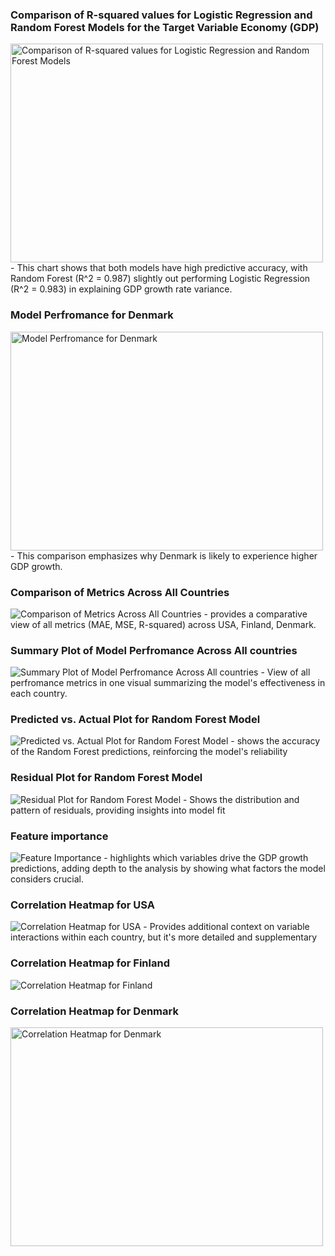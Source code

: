 ### Comparison of R-squared values for Logistic Regression and Random Forest Models for the Target Variable Economy (GDP)
<img src= "https://github.com/rosaaestrada/Predicting-2025-GDP/blob/main/Results/Images/Comparison%20of%20R-squared%20for%20LR%20RF.png?raw=true" alt= "Comparison of R-squared values for Logistic Regression and Random Forest Models" width= "500" height= "350"> 
- This chart shows that both models have high predictive accuracy, with Random Forest (R^2 = 0.987) slightly out performing Logistic Regression (R^2 = 0.983) in explaining GDP growth rate variance. 


### Model Perfromance for Denmark
<img src= "https://github.com/rosaaestrada/Predicting-2025-GDP/blob/main/Results/Images/Model%20performance%20for%20denmark.png?raw=true" alt= "Model Perfromance for Denmark" width= "500" height="350">
- This comparison emphasizes why Denmark is likely to experience higher GDP growth.


### Comparison of Metrics Across All Countries
<img src= "https://github.com/rosaaestrada/Predicting-2025-GDP/blob/main/Results/Images/Comparison%20of%20metrics%20across%20all%20countries.png?raw=true" alt= "Comparison of Metrics Across All Countries" width= "" height="">
- provides a comparative view of all metrics (MAE, MSE, R-squared) across USA, Finland, Denmark. 

### Summary Plot of Model Perfromance Across All countries
<img src= "https://github.com/rosaaestrada/Predicting-2025-GDP/blob/main/Results/Images/Summary%20plot%20of%20model%20perfromance.png?raw=true" alt= "Summary Plot of Model Perfromance Across All countries" width= "" height="">
- View of all perfromance metrics in one visual summarizing the model's effectiveness in each country.

### Predicted vs. Actual Plot for Random Forest Model
<img src= "https://github.com/rosaaestrada/Predicting-2025-GDP/blob/main/Results/Images/Predicted%20vs%20actual.png?raw=true" alt= "Predicted vs. Actual Plot for Random Forest Model" width= "" height="">
- shows the accuracy of the Random Forest predictions, reinforcing the model's reliability 

### Residual Plot for Random Forest Model
<img src= "https://github.com/rosaaestrada/Predicting-2025-GDP/blob/main/Results/Images/Residual%20plot.png?raw=true" alt= "Residual Plot for Random Forest Model" width= "" height="">
- Shows the distribution and pattern of residuals, providing insights into model fit



### Feature importance
<img src= "https://github.com/rosaaestrada/Predicting-2025-GDP/blob/main/Results/Images/Feature%20importance.png?raw=true" alt= "Feature Importance" width= "" height="">
- highlights which variables drive the GDP growth predictions, adding depth to the analysis by showing what factors the model considers crucial. 

### Correlation Heatmap for USA
<img src= "https://github.com/rosaaestrada/Predicting-2025-GDP/blob/main/Results/Images/Corr%20usa.png?raw=true" alt= "Correlation Heatmap for USA" width= "" height="">
- Provides additional context on variable interactions within each country, but it's more detailed and supplementary

### Correlation Heatmap for Finland
<img src= "https://github.com/rosaaestrada/Predicting-2025-GDP/blob/main/Results/Images/Corr%20finland.png?raw=true" alt= "Correlation Heatmap for Finland" width= "" height="">


### Correlation Heatmap for Denmark
<img src= "https://github.com/rosaaestrada/Predicting-2025-GDP/blob/main/Results/Images/Corr%20denmark.png?raw=true" alt= "Correlation Heatmap for Denmark" width= "500" height="350">

&nbsp;






